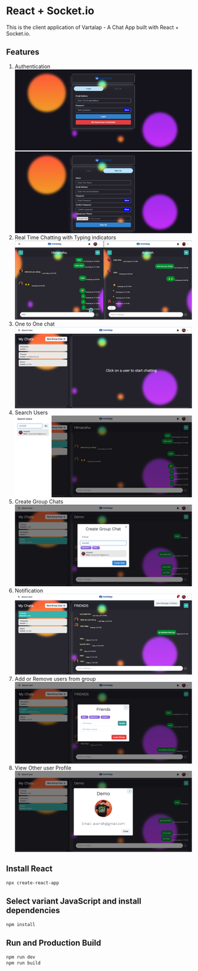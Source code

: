 # React + Socket.io

This is the client application of Vartalap - A Chat App built with React + Socket.io.

## Features
1. Authentication
![](./src/assests/login.png)
![](./src/assests/signup.png)
2. Real Time Chatting with Typing indicators
![](./src/assests/real%20time.png)
3. One to One chat
![](./src/assests/mainscreen.png)
4. Search Users
![](./src/assests/search.png)
5. Create Group Chats
![](./src/assests/new%20group.png)
6. Notification
![](./src/assests/group%20%2B%20notification.png)
7. Add or Remove users from group
![](./src/assests/add%20rem.png)
8. View Other user Profile
![](./src/assests/profile.png)

## Install React
```
npx create-react-app 
```

## Select variant JavaScript and install dependencies
```
npm install
```

## Run and Production Build
```
npm run dev
npm run build
```


